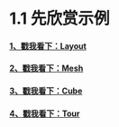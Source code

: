# 1.1 先欣赏示例
#### [1、戳我看下：Layout](http://bxu2344610102.my3w.com/layoutexample/index.html)
#### [2、戳我看下：Mesh](http://bxu2344610102.my3w.com/meshexample/index.html)
#### [3、戳我看下：Cube](http://bxu2344610102.my3w.com/cubeexample/index.html)
#### [4、戳我看下：Tour](http://bxu2344610102.my3w.com/tourexample/index.html)